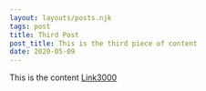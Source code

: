 ```yaml
---
layout: layouts/posts.njk
tags: post
title: Third Post
post_title: This is the third piece of content
date: 2020-05-09
---
```


This is the content
[Link3000](/link3000.html)